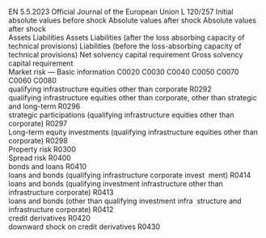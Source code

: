EN  5.5.2023 Official Journal of the European Union L 120/257
 Initial absolute values 
before shock  Absolute values after shock  Absolute values after shock  
Assets  Liabilities  Assets  Liabilities (after the 
loss absorbing 
capacity of technical 
provisions)  Liabilities (before the 
loss-absorbing 
capacity of technical 
provisions)  Net solvency 
capital 
requirement  Gross 
solvency 
capital 
requirement  
Market risk — Basic information  C0020  C0030  C0040  C0050  C0070  C0060  C0080  
qualifying infrastructure equities other than corporate  R0292  
qualifying infrastructure equities other than corporate, other 
than strategic and long-term  R0296  
strategic participations (qualifying infrastructure equities other 
than corporate)  R0297  
Long-term equity investments (qualifying infrastructure 
equities other than corporate)  R0298  
Property risk  R0300  
Spread risk  R0400  
bonds and loans  R0410  
loans and bonds (qualifying infrastructure corporate invest ­
ment)  R0414  
loans and bonds (qualifying investment infrastructure other 
than infrastructure corporate)  R0413  
loans and bonds (other than qualifying investment infra ­
structure and infrastructure corporate)  R0412  
credit derivatives  R0420  
downward shock on credit derivatives  R0430